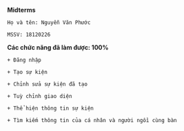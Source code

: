 **Midterms**

    Họ và tên: Nguyễn Văn Phước

    MSSV: 18120226

**Các chức năng đã làm được: 100%**

	+ Đăng nhập  

	+ Tạo sự kiện 

	+ Chỉnh sửa sự kiện đã tạo

	+ Tuỳ chỉnh giao diện

	+ Thể hiện thông tin sự kiện

	+ Tìm kiếm thông tin của cá nhân và người ngồi cùng bàn



